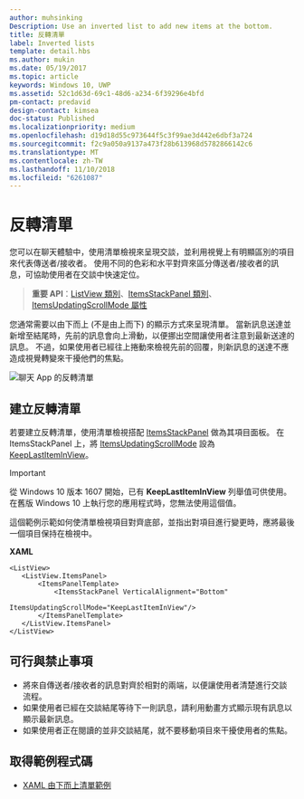 ```yaml
---
author: muhsinking
Description: Use an inverted list to add new items at the bottom.
title: 反轉清單
label: Inverted lists
template: detail.hbs
ms.author: mukin
ms.date: 05/19/2017
ms.topic: article
keywords: Windows 10, UWP
ms.assetid: 52c1d63d-69c1-48d6-a234-6f39296e4bfd
pm-contact: predavid
design-contact: kimsea
doc-status: Published
ms.localizationpriority: medium
ms.openlocfilehash: d19d18d55c973644f5c3f99ae3d442e6dbf3a724
ms.sourcegitcommit: f2c9a050a9137a473f28b613968d5782866142c6
ms.translationtype: MT
ms.contentlocale: zh-TW
ms.lasthandoff: 11/10/2018
ms.locfileid: "6261087"
---
```

# <a name="inverted-lists"></a>反轉清單

 

您可以在聊天體驗中，使用清單檢視來呈現交談，並利用視覺上有明顯區別的項目來代表傳送者/接收者。  使用不同的色彩和水平對齊來區分傳送者/接收者的訊息，可協助使用者在交談中快速定位。

> **重要 API**：[ListView 類別](https://msdn.microsoft.com/library/windows/apps/windows.ui.xaml.controls.listview.aspx)、[ItemsStackPanel 類別](https://msdn.microsoft.com/library/windows/apps/windows.ui.xaml.controls.itemsstackpanel.aspx)、[ItemsUpdatingScrollMode 屬性](https://msdn.microsoft.com/library/windows/apps/windows.ui.xaml.controls.itemsstackpanel.itemsupdatingscrollmode.aspx)
 
您通常需要以由下而上 (不是由上而下) 的顯示方式來呈現清單。  當新訊息送達並新增至結尾時，先前的訊息會向上滑動，以便挪出空間讓使用者注意到最新送達的訊息。  不過，如果使用者已經往上捲動來檢視先前的回覆，則新訊息的送達不應造成視覺轉變來干擾他們的焦點。

![聊天 App 的反轉清單](images/listview-inverted.png)

## <a name="create-an-inverted-list"></a>建立反轉清單

若要建立反轉清單，使用清單檢視搭配 [ItemsStackPanel](https://msdn.microsoft.com/library/windows/apps/windows.ui.xaml.controls.itemsstackpanel.aspx) 做為其項目面板。 在 ItemsStackPanel 上，將 [ItemsUpdatingScrollMode](https://msdn.microsoft.com/library/windows/apps/windows.ui.xaml.controls.itemsstackpanel.itemsupdatingscrollmode.aspx) 設為 [KeepLastItemInView](https://msdn.microsoft.com/library/windows/apps/windows.ui.xaml.controls.itemsupdatingscrollmode.aspx)。

> [!IMPORTANT]
> 從 Windows 10 版本 1607 開始，已有 **KeepLastItemInView** 列舉值可供使用。 在舊版 Windows 10 上執行您的應用程式時，您無法使用這個值。

這個範例示範如何使清單檢視項目對齊底部，並指出對項目進行變更時，應將最後一個項目保持在檢視中。
 
 **XAML**
 ```xaml
<ListView>
    <ListView.ItemsPanel>
        <ItemsPanelTemplate>
            <ItemsStackPanel VerticalAlignment="Bottom"
                             ItemsUpdatingScrollMode="KeepLastItemInView"/>
        </ItemsPanelTemplate>
    </ListView.ItemsPanel>
</ListView>
```

## <a name="dos-and-donts"></a>可行與禁止事項

- 將來自傳送者/接收者的訊息對齊於相對的兩端，以便讓使用者清楚進行交談流程。
- 如果使用者已經在交談結尾等待下一則訊息，請利用動畫方式顯示現有訊息以顯示最新訊息。
- 如果使用者正在閱讀的並非交談結尾，就不要移動項目來干擾使用者的焦點。

## <a name="get-the-sample-code"></a>取得範例程式碼

- [XAML 由下而上清單範例](https://github.com/Microsoft/Windows-universal-samples/tree/master/Samples/XamlBottomUpList)